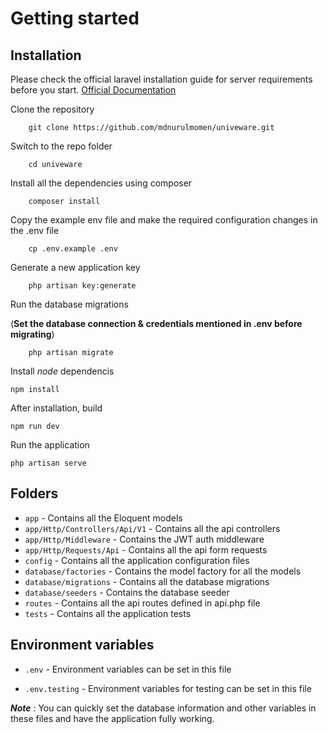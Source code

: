 # Getting started

## Installation

Please check the official laravel installation guide for server requirements before you start. [Official Documentation](https://laravel.com/docs/10.x/installation)

Clone the repository
```
    git clone https://github.com/mdnurulmomen/univeware.git
```

Switch to the repo folder
```
    cd univeware
```

Install all the dependencies using composer
```
    composer install
```

Copy the example env file and make the required configuration changes in the .env file
```
    cp .env.example .env
```

Generate a new application key
```
    php artisan key:generate
```

Run the database migrations 

(**Set the database connection & credentials mentioned in .env before migrating**)
```
    php artisan migrate
```

Install *node* dependencis
```
npm install
```

After installation, build
```
npm run dev
```

Run the application
```
php artisan serve
```

## Folders

- `app` - Contains all the Eloquent models
- `app/Http/Controllers/Api/V1` - Contains all the api controllers
- `app/Http/Middleware` - Contains the JWT auth middleware
- `app/Http/Requests/Api` - Contains all the api form requests
- `config` - Contains all the application configuration files
- `database/factories` - Contains the model factory for all the models
- `database/migrations` - Contains all the database migrations
- `database/seeders` - Contains the database seeder
- `routes` - Contains all the api routes defined in api.php file
- `tests` - Contains all the application tests

## Environment variables

- `.env` - Environment variables can be set in this file

- `.env.testing` - Environment variables for testing can be set in this file

***Note*** : You can quickly set the database information and other variables in these files and have the application fully working.

